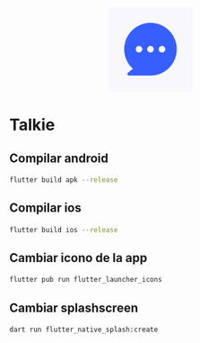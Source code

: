<p align="center">
<img src="assets/app/icon3.png" width="150"  alt="logo">
</p>

# Talkie

## Compilar android

```bash
flutter build apk --release
```

## Compilar ios

```bash
flutter build ios --release
```

## Cambiar icono de la app

```bash
flutter pub run flutter_launcher_icons
```

## Cambiar splashscreen

```bash
dart run flutter_native_splash:create
```
